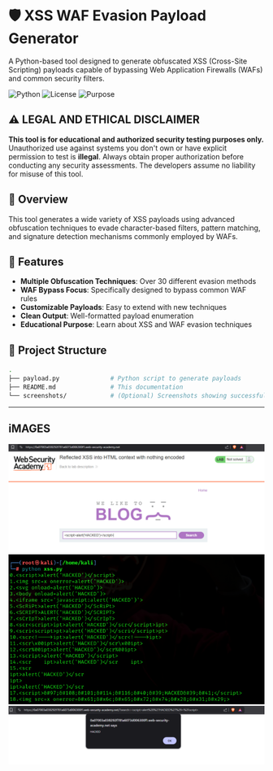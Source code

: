 # 🛡️ XSS WAF Evasion Payload Generator

A Python-based tool designed to generate obfuscated XSS (Cross-Site Scripting) payloads capable of bypassing Web Application Firewalls (WAFs) and common security filters.

![Python](https://img.shields.io/badge/Python-3.6%2B-blue)
![License](https://img.shields.io/badge/License-MIT-green)
![Purpose](https://img.shields.io/badge/Purpose-Educational%20Only-red)

## ⚠️ LEGAL AND ETHICAL DISCLAIMER

**This tool is for educational and authorized security testing purposes only.** Unauthorized use against systems you don't own or have explicit permission to test is **illegal**. Always obtain proper authorization before conducting any security assessments. The developers assume no liability for misuse of this tool.

## 📌 Overview

This tool generates a wide variety of XSS payloads using advanced obfuscation techniques to evade character-based filters, pattern matching, and signature detection mechanisms commonly employed by WAFs.

## 🚀 Features

- **Multiple Obfuscation Techniques**: Over 30 different evasion methods
- **WAF Bypass Focus**: Specifically designed to bypass common WAF rules
- **Customizable Payloads**: Easy to extend with new techniques
- **Clean Output**: Well-formatted payload enumeration
- **Educational Purpose**: Learn about XSS and WAF evasion techniques

## 📂 Project Structure
```bash
.
├── payload.py              # Python script to generate payloads
├── README.md               # This documentation
└── screenshots/            # (Optional) Screenshots showing successful XSS
```

---

## iMAGES
![Site](https://github.com/Irregular-luck/Mulearn_XSS/blob/main/screenshots/Screenshot%202025-09-22%20005832.png)
![command](https://github.com/Irregular-luck/Mulearn_XSS/blob/main/screenshots/Screenshot%202025-09-22%20010019.png)
![Aftereffect](https://github.com/Irregular-luck/Mulearn_XSS/blob/main/screenshots/Screenshot%202025-09-22%20005855.png)



